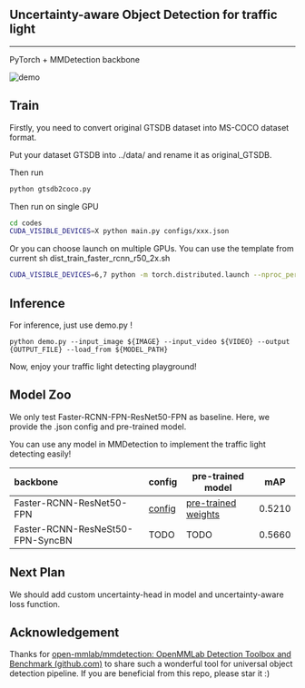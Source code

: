 ## Uncertainty-aware Object Detection for traffic light

------------

PyTorch + MMDetection backbone

![demo](https://github.com/QtacierP/UOD/blob/main/codes/docs/s101.gif)

## Train

Firstly, you need to convert original GTSDB dataset into MS-COCO dataset format.

Put your dataset GTSDB into ../data/ and rename it as original_GTSDB.

Then run 

```bash
python gtsdb2coco.py
```

Then run on single GPU

```bash
cd codes
CUDA_VISIBLE_DEVICES=X python main.py configs/xxx.json 
```

Or you can choose launch on multiple GPUs. You can use the template from current sh dist_train_faster_rcnn_r50_2x.sh

```bash
CUDA_VISIBLE_DEVICES=6,7 python -m torch.distributed.launch --nproc_per_node=2 --master_port=20001 ./train.py configs/faster_rcnn/faster_rcnn_r50_fpn_2x_gtsdb.py --resume-from /data2/chenpj/UOD/codes/work_dirs/faster_rcnn_r50_fpn_2x_gtsdb/epoch_36.pth  --launcher pytorch
```

## Inference

For inference, just use demo.py !

```
python demo.py --input_image ${IMAGE} --input_video ${VIDEO} --output {OUTPUT_FILE} --load_from ${MODEL_PATH}
```

Now, enjoy  your traffic light detecting playground!



## Model Zoo

We only test Faster-RCNN-FPN-ResNet50-FPN as baseline. Here, we provide the .json config and pre-trained model.

You can use any model in MMDetection to implement the traffic light detecting easily! 



| backbone                         | config                                                       | pre-trained model                                            | mAP    |
| :------------------------------- | ------------------------------------------------------------ | ------------------------------------------------------------ | ------ |
| Faster-RCNN-ResNet50-FPN         | [config](https://github.com/QtacierP/UOD/blob/main/codes/configs/faster_rcnn/faster_rcnn_r50_fpn_2x_gtsdb.py) | [pre-trained weights](https://github.com/QtacierP/UOD/releases/download/Model/faster_rcnn_r50_fpn-fb4e1380.pth) | 0.5210 |
| Faster-RCNN-ResNeSt50-FPN-SyncBN | TODO                                                         | TODO                                                         | 0.5660 |



## Next  Plan

We should add custom uncertainty-head in model and uncertainty-aware loss function.

## Acknowledgement

Thanks for [open-mmlab/mmdetection: OpenMMLab Detection Toolbox and Benchmark (github.com)](https://github.com/open-mmlab/mmdetection) to share such a wonderful tool for universal object detection pipeline. If you are beneficial from this repo, please star it :)

